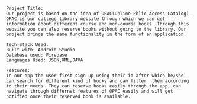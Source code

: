 	Project Title:
	Our project is based on the idea of OPAC(Online Pblic Access Catalog). OPAC is our college library website through which we can get information about different course and non-course books. Through this website you can also reserve books without going to the library. Our project brings the same functionality in the form of an application. 

	Tech-Stack Used:
	Built with: Android Studio
	Database used: Firebase
	Languages Used: JSON,XML,JAVA

	Features:
	In our app the user first sign up using their id after which he/she can search for different kind of books and can filter  them according to their needs. They can reserve books easily through the app, can navigate through differnet features of OPAC easily and will get notified once their reserved book is available.
